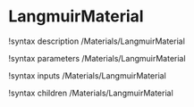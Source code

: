 <!-- MOOSE Documentation Stub: Remove this when content is added. -->

# LangmuirMaterial

!syntax description /Materials/LangmuirMaterial

!syntax parameters /Materials/LangmuirMaterial

!syntax inputs /Materials/LangmuirMaterial

!syntax children /Materials/LangmuirMaterial
